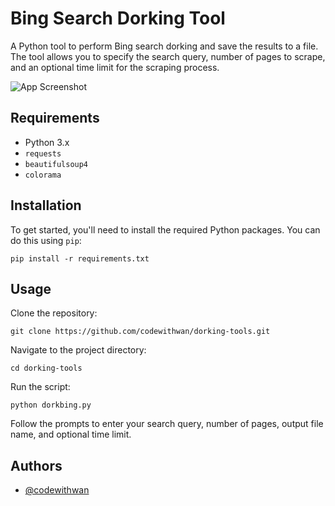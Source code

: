 # Bing Search Dorking Tool

A Python tool to perform Bing search dorking and save the results to a file. The tool allows you to specify the search query, number of pages to scrape, and an optional time limit for the scraping process.


![App Screenshot](https://i.ibb.co.com/8sgtTDD/Whats-App-Image-2024-08-08-at-00-08-41.jpg)

## Requirements

- Python 3.x
- `requests`
- `beautifulsoup4`
- `colorama`

## Installation

To get started, you'll need to install the required Python packages. You can do this using `pip`:

```
pip install -r requirements.txt
```

## Usage

Clone the repository:
```
git clone https://github.com/codewithwan/dorking-tools.git
```
Navigate to the project directory:
```
cd dorking-tools
```
Run the script:
```
python dorkbing.py
```

Follow the prompts to enter your search query, number of pages, output file name, and optional time limit.
## Authors

- [@codewithwan](https://github.com/codewithwan)

